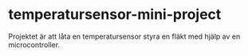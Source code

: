 # temperatursensor-mini-project
Projektet är att låta en temperatursensor styra en fläkt med hjälp av en microcontroller.
